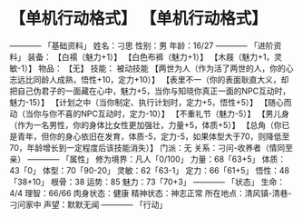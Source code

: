 # 【单机行动格式】 【单机行动格式】
————
「基础资料」
姓名：刁思
性别：男
年龄：16/27
————
「进阶资料」
装备：
【白襦（魅力+1）】
【白色布裤（魅力+1）】
【木屐（魅力+1，灵敏-1）】
物品：
【无】
技能：
被动技能
【两世为人（作为活了两世的人，你的心志远比同龄人成熟，悟性+10，定力+10）】
【表里不一（你的表面耿直大义，却把自己伪君子的一面藏在心中，魅力+5，当你与知晓你真正一面的NPC互动时，魅力-15）】
【计划之中（当你制定、执行计划时，定力+5，悟性+5）】
【随心而动（当你与你不喜的NPC互动时，定力-10）】
【不重礼节（魅力-5）】
【男儿身（作为一名男性，你的身体比女性更加强壮，力量+5，体质+5）】
【总角（你已是青年，但你的身心依旧在发育，体质-5，定力-5，如果体型大于70，则降低至70，年龄增长到一定程度后该技能消失）】
门派：无
关系：刁问-收养者（情同至亲）
————
「属性」
修为境界：凡人「0/100」
力量：68「63+5」
体质：43「0」
体型：70「90-20」
灵敏：62「63-1」
定力：66「61+5」
悟性：48「38+10」
根骨：38
运势：85
魅力：73「70+3」
————
「状态」
生命：4/4
理智：66/66
肉身状态：健康
精神状态：神志正常
所在地点：清风镇-清巷-刁问家中
声望：默默无闻
————
「行动」